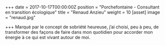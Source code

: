 +++
date = 2017-10-17T00:00:00Z
position = "Porchefontaine - Consultant en transition écologique"
title = "Renaud Anzieu"
weight = 10
[asset]
image = "renaud.jpg"

+++
Marqué par le concept de sobriété heureuse, j’ai choisi, peu à peu, de transformer des façons de faire dans mon quotidien pour accorder mon énergie à ce qui est vivant autour de moi.